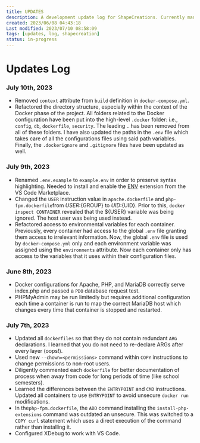 ```yaml
---
title: UPDATES
description: A development update log for ShapeCreations. Currently manually edited with automation slated for future.
created: 2023/06/08 04:43:18
Last modified: 2023/07/10 08:58:09
tags: [updates, log, shapecreation]
status: in-progress
---
```


# Updates Log

### July 10th, 2023

- Removed `context` attribute from `build` definition in `docker-compose.yml`.
- Refactored the directory structure, especially within the context of the Docker phase of the project. All folders related to the Docker configuration have been put into the high-level `.docker` folder: i.e., `config`, `db`, `dockerfile`, `security`. The leading `.` has been removed from all of these folders. I have also updated the paths in the `.env` file which takes care of all the configurations files using said path variables. Finally, the `.dockerignore` and `.gitignore` files have been updated as well.

### July 9th, 2023

- Renamed `.env.example` to `example.env` in order to preserve syntax highlighting. Needed to install and enable the [ENV](https://marketplace.visualstudio.com/items?itemName=IronGeek.vscode-env) extension from the VS Code Marketplace. 
- Changed the `USER` instruction value in `apache.dockerfile` and `php-fpm.dockerfile`from ${USER}:${GROUP} to ${UID}:${UID}. Prior to this, `docker inspect CONTAINER` revealed that the ${USER} variable was being ignored. The host user was being used instead.
- Refactored access to environmental variables for each container. Previously, every container had access to the global `.env` file granting them access to irrelevant information. Now, the global `.env` file is used by `docker-compose.yml` only and each environment variable was assigned using the `environments` attribute. Now each container only has access to the variables that it uses within their configuration files.

### June 8th, 2023

- Docker configurations for Apache, PHP, and MariaDB correctly serve index.php and passed a `PDO` database request test.
- PHPMyAdmin may be run limitedly but requires additional configuration each time a container is run to map the correct MariaDB host which changes every time that container is stopped and restarted.

### July 7th, 2023

- Updated all `dockerfiles` so that they do not contain redundant `ARG` declarations. I learned that you do not need to re-declare ARGs after every layer (oops!).
- Used new `--chown=<permissions>` command within `COPY` instructions to change permissions to non-root users. 
- Diligently commented each `dockerfile` for better documentation of process when away from code for long periods of time (like school semesters).
- Learned the differences between the `ENTRYPOINT` and `CMD` instructions. Updated all containers to use `ENTRYPOINT` to avoid unsecure `docker run` modifications.
- In the`php-fpm.dockerfile`, the `ADD` command installing the `install-php-extensions` command was outdated an unsecure. This was switched to a `COPY curl` statement which uses a direct execution of the command rather than installing it. 
- Configured XDebug to work with VS Code.
